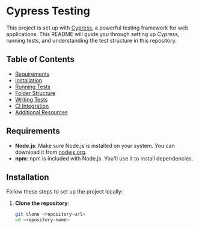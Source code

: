 # Cypress Testing 

This project is set up with [Cypress](https://www.cypress.io/), a powerful testing framework for web applications. This README will guide you through setting up Cypress, running tests, and understanding the test structure in this repository.

## Table of Contents
- [Requirements](#requirements)
- [Installation](#installation)
- [Running Tests](#running-tests)
- [Folder Structure](#folder-structure)
- [Writing Tests](#writing-tests)
- [CI Integration](#ci-integration)
- [Additional Resources](#additional-resources)

## Requirements

- **Node.js**: Make sure Node.js is installed on your system. You can download it from [nodejs.org](https://nodejs.org/).
- **npm**: npm is included with Node.js. You'll use it to install dependencies.

## Installation

Follow these steps to set up the project locally:

1. **Clone the repository**:

   ```bash
   git clone <repository-url>
   cd <repository-name>
